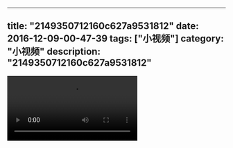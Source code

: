 
---
title: "2149350712160c627a9531812"
date: 2016-12-09-00-47-39
tags: ["小视频"]
category: "小视频"
description: "2149350712160c627a9531812"
---
<video src="http://ohtsqip0g.bkt.clouddn.com/2149350712160c627a9531812.mp4" controls="controls"></video>
